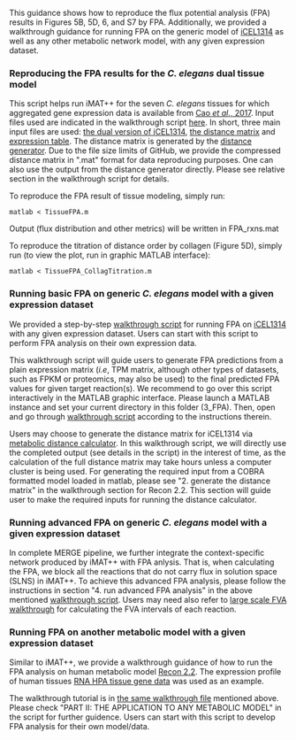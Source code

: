 This guidance shows how to reproduce the flux potential analysis (FPA) results in Figures 5B, 5D, 6, and S7 by FPA. Additionally, we provided a walkthrough guidance for running FPA on the generic model of [iCEL1314](http://wormflux.umassmed.edu/index.html) as well as any other metabolic network model, with any given expression dataset.

### Reproducing the FPA results for the <i>C. elegans</i> dual tissue model

This script helps run iMAT++ for the seven <i>C. elegans</i> tissues for which aggregated gene expression data is available from [Cao <i>et al</i>., 2017](https://pubmed.ncbi.nlm.nih.gov/28818938/). Input files used are indicated in the walkthrough script [here](TissueFPA.m). In short, three main input files are used: [the dual version of iCEL1314](./../input/Tissue.mat), [the distance matrix](input/distance_raw.mat) and [expression table](input/expressionTable.tsv). The distance matrix is generated by the [distance generator](./../MetabolicDistance). Due to the file size limits of GitHub, we provide the compressed distance matrix in ".mat" format for data reproducing purposes. One can also use the output from the distance generator directly. Please see relative section in the walkthrough script for details. 

To reproduce the FPA result of tissue modeling, simply run:
```
matlab < TissueFPA.m
```
Output (flux distribution and other metrics) will be written in FPA_rxns.mat

To reproduce the titration of distance order by collagen (Figure 5D), simply run (to view the plot, run in graphic MATLAB interface):
```
matlab < TissueFPA_CollagTitration.m
```

### Running basic FPA on generic <i>C. elegans</i> model with a given expression dataset

We provided a step-by-step [walkthrough script](walkthrough_FPA_generic.m) for running FPA on [iCEL1314](http://wormflux.umassmed.edu/index.html) with any given expression dataset. Users can start with this script to perform FPA analysis on their own expression data. 

This walkthrough script will guide users to generate FPA predictions from a plain expression matrix (<i>i.e</i>, TPM matrix, although other types of datasets, such as FPKM or proteomics, may also be used) to the final predicted FPA values for given target reaction(s). We recommend to go over this script interactively in the MATLAB graphic interface. Please launch a MATLAB instance and set your current directory in this folder (3_FPA). Then, open and go through [walkthrough script](walkthrough_FPA_generic.m) according to the instructions therein.

Users may choose to generate the distance matrix for iCEL1314 via [metabolic distance calculator](./../MetabolicDistance). In this walkthrough script, we will directly use the completed output (see details in the script) in the interest of time, as the calculation of the full distance matrix may take hours unless a computer cluster is being used. For generating the required input from a COBRA formatted model loaded in matlab, please see "2. generate the distance matrix" in the walkthrough section for Recon 2.2. This section will guide user to make the required inputs for running the distance calculator.

### Running advanced FPA on generic <i>C. elegans</i> model with a given expression dataset

 In complete MERGE pipeline, we further integrate the context-specific network produced by iMAT++ with FPA anlysis. That is, when calculating the FPA, we block all the reactions that do not carry flux in solution space (SLNS) in iMAT++. To achieve this advanced FPA analysis, please follow the instructions in section "4. run advanced FPA analysis" in the above mentioned [walkthrough script](walkthrough_FPA_generic.m). Users may need also refer to [large scale FVA walkthrough](./../1_iMAT++/walkthrough_large_scale_FVA.m) for calculating the FVA intervals of each reaction.

### Running FPA on another metabolic model with a given expression dataset

Similar to iMAT++, we provide a walkthrough guidance of how to run the FPA analysis on human metabolic model [Recon 2.2](https://pubmed.ncbi.nlm.nih.gov/27358602/). The expression profile of human tissues [RNA HPA tissue gene data](https://www.proteinatlas.org/about/download) was used as an example.

The walkthrough tutorial is in [the same walkthrough file](walkthrough_FPA_generic.m) mentioned above. Please check "PART II: THE APPLICATION TO ANY METABOLIC MODEL" in the script for further guidence. Users can start with this script to develop FPA analysis for their own model/data.

